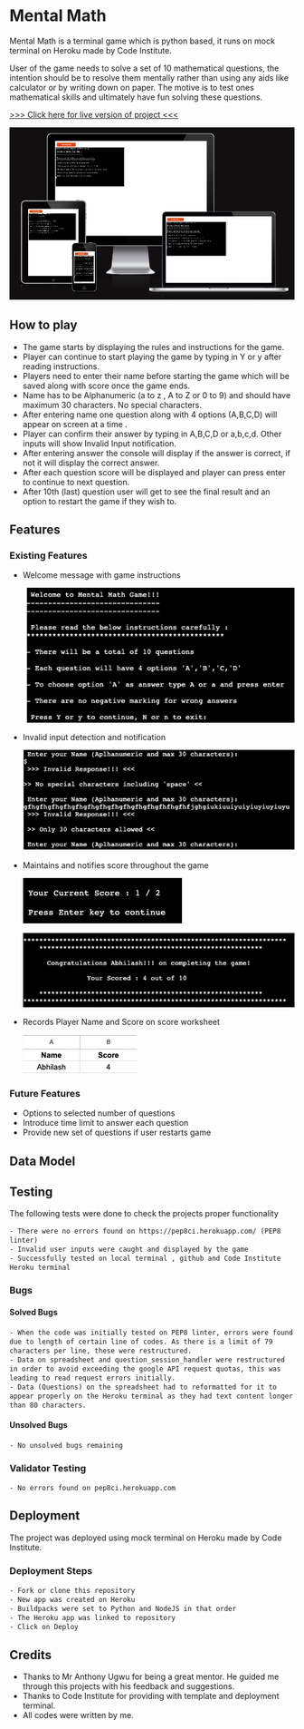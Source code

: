 # Mental Math

Mental Math is a terminal game which is python based, it runs on mock terminal on Heroku made by Code Institute.

User of the game needs to solve a set of 10 mathematical questions, the intention should be to resolve them mentally rather than using any aids like calculator or by writing down on paper. The motive is to test ones mathematical skills and ultimately have fun solving these questions.

[ >>> Click here for live version of project <<<](https://mental-math-466801bbea0a.herokuapp.com/)

![website homescreen on different platforms](assets/images/mental-math-responsive.png)


## How to play

- The game starts by displaying the rules and instructions for the game.
- Player can continue to start playing the game by typing in Y or y after reading instructions.
- Players need to enter their name before starting the game which will be saved along with score once the game ends.
- Name has to be Alphanumeric (a to z , A to Z or 0 to 9) and should have maximum 30 characters. No special characters.
- After entering name one question along with 4 options (A,B,C,D) will appear on screen at a time .
- Player can confirm their answer by typing in A,B,C,D or a,b,c,d. Other inputs will show Invalid Input notification.
- After entering answer the console will display if the answer is correct, if not it will display the correct answer.
- After each question score will be displayed and player can press enter to continue to next question.
- After 10th (last) question user will get to see the final result and an option to restart the game if they wish to.


## Features

### Existing Features

- Welcome message with game instructions

  ![welcome message and instructions](assets/images/welcome-instructions.png)


- Invalid input detection and notification

  ![invalid inputs](assets/images/invalid-response.png)


- Maintains and notifies score throughout the game

  ![current score display](assets/images/score-update.png)

  ![final score](assets/images/end-score.png)


- Records Player Name and Score on score worksheet

  ![score record](assets/images/score-record.png)

### Future Features

- Options to selected number of questions
- Introduce time limit to answer each question
- Provide new set of questions if user restarts game


## Data Model


## Testing

The following tests were done to check the projects proper functionality

    - There were no errors found on https://pep8ci.herokuapp.com/ (PEP8 linter)
    - Invalid user inputs were caught and displayed by the game
    - Successfully tested on local terminal , github and Code Institute Heroku terminal 

### Bugs

#### Solved Bugs

    - When the code was initially tested on PEP8 linter, errors were found due to length of certain line of codes. As there is a limit of 79 characters per line, these were restructured.
    - Data on spreadsheet and question_session_handler were restructured in order to avoid exceeding the google API request quotas, this was leading to read request errors initially. 
    - Data (Questions) on the spreadsheet had to reformatted for it to appear properly on the Heroku terminal as they had text content longer than 80 characters.

#### Unsolved Bugs

    - No unsolved bugs remaining

### Validator Testing

    - No errors found on pep8ci.herokuapp.com


## Deployment

The project was deployed using mock terminal on Heroku made by Code Institute.

### Deployment Steps
    - Fork or clone this repository
    - New app was created on Heroku
    - Buildpacks were set to Python and NodeJS in that order
    - The Heroku app was linked to repository
    - Click on Deploy


## Credits

- Thanks to Mr Anthony Ugwu for being a great mentor. He guided me through this projects with his feedback and suggestions. 
- Thanks to Code Institute for providing with template and deployment terminal.
- All codes were written by me.
